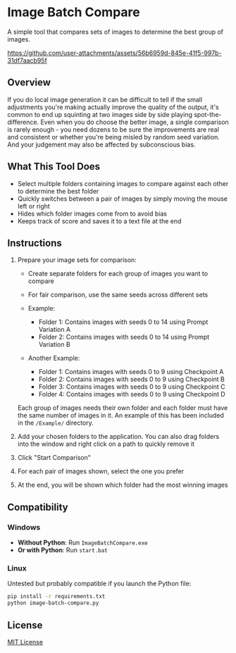 # Image Batch Compare

A simple tool that compares sets of images to determine the best group of images.

https://github.com/user-attachments/assets/56b6959d-845e-41f5-997b-31df7aacb95f

## Overview

If you do local image generation it can be difficult to tell if the small adjustments you're making actually improve the quality of the output, it's common to end up squinting at two images side by side playing spot-the-difference. Even when you do choose the better image, a single comparison is rarely enough - you need dozens to be sure the improvements are real and consistent or whether you're being misled by random seed variation. And your judgement may also be affected by subconscious bias.

## What This Tool Does

- Select multiple folders containing images to compare against each other to determine the best folder
- Quickly switches between a pair of images by simply moving the mouse left or right
- Hides which folder images come from to avoid bias
- Keeps track of score and saves it to a text file at the end

## Instructions

1. Prepare your image sets for comparison:
   - Create separate folders for each group of images you want to compare
   - For fair comparison, use the same seeds across different sets
   - Example:
     - Folder 1: Contains images with seeds 0 to 14 using Prompt Variation A
     - Folder 2: Contains images with seeds 0 to 14 using Prompt Variation B
   
   - Another Example:
     - Folder 1: Contains images with seeds 0 to 9 using Checkpoint A
     - Folder 2: Contains images with seeds 0 to 9 using Checkpoint B
     - Folder 3: Contains images with seeds 0 to 9 using Checkpoint C
     - Folder 4: Contains images with seeds 0 to 9 using Checkpoint D
   
   Each group of images needs their own folder and each folder must have the same number of images in it. An example of this has been included in the `/Example/` directory.

2. Add your chosen folders to the application. You can also drag folders into the window and right click on a path to quickly remove it
3. Click "Start Comparison"
4. For each pair of images shown, select the one you prefer
5. At the end, you will be shown which folder had the most winning images

## Compatibility

### Windows
- **Without Python**: Run `ImageBatchCompare.exe`
- **Or with Python**: Run `start.bat`

### Linux
Untested but probably compatible if you launch the Python file:
```bash
pip install -r requirements.txt
python image-batch-compare.py
```

## License

[MIT License](LICENSE)
